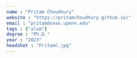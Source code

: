 ```yaml
---
name : "Pritam Choudhury"
website : "https://pritamchoudhury.github.io/"
email : "pritam@seas.upenn.edu"
tags : ["alum"]
degree : "Ph.D."
year : "2023"
headshot : "PritamC.jpg"
---
```

